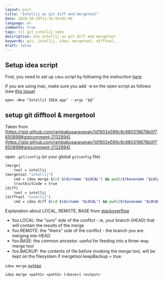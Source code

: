 ```yaml
---
layout: post
title: "Intellij as git diff and mergetool"
date: 2020-10-19T11:16:55+02:00
language: en
comments: true
tags: til git intellij idea
description: Use intellij as git diff and mergetool
keywords: git, intellij, idea, mergetool, difftool,
draft: false
---
```


## Setup idea script
First, you need to set up `idea` script by following the instruction [here](https://www.jetbrains.com/help/idea/working-with-the-ide-features-from-command-line.html#toolbox)

If you are using mac, make sure you add `-W` on the open script as follows (see [this issue](https://youtrack.jetbrains.com/issue/IDEA-253240))

```
open -Wna "IntelliJ IDEA.app" --args "$@"
```

## setup git difftool & mergetool

Taken from [https://gist.github.com/rambabusaravanan/1d1902e599c9c680319678b0f7650898#gistcomment-2132894](https://gist.github.com/rambabusaravanan/1d1902e599c9c680319678b0f7650898#gistcomment-2132894)

open `.git/config` (or your global `gitconfig` file)
```bash
[merge]
    tool = intellij
[mergetool "intellij"]
    cmd = idea merge $(cd $(dirname "$LOCAL") && pwd)/$(basename "$LOCAL") $(cd $(dirname "$REMOTE") && pwd)/$(basename "$REMOTE") $(cd $(dirname "$BASE") && pwd)/$(basename "$BASE") $(cd $(dirname "$MERGED") && pwd)/$(basename "$MERGED")
    trustExitCode = true
[diff]
    tool = intellij
[difftool "intellij"]
    cmd = idea diff $(cd $(dirname "$LOCAL") && pwd)/$(basename "$LOCAL") $(cd $(dirname "$REMOTE") && pwd)/$(basename "$REMOTE")

```

Explanation about LOCAL, REMOTE, BASE from [stackoverflow](https://stackoverflow.com/questions/20381677/in-a-git-merge-conflict-what-are-the-backup-base-local-and-remote-files-that)

- foo.LOCAL: the "ours" side of the conflict - ie, your branch (HEAD) that will contain the results of the merge
- foo.REMOTE: the "theirs" side of the conflict - the branch you are merging into HEAD
- foo.BASE: the common ancestor. useful for feeding into a three-way merge tool
- foo.BACKUP: the contents of file before invoking the merge tool, will be kept on the filesystem if mergetool.keepBackup = true.

`idea merge` [syntax](https://www.jetbrains.com/help/idea/command-line-merge-tool.html)

```
idea merge <path1> <path2> [<base>] <output>
```
